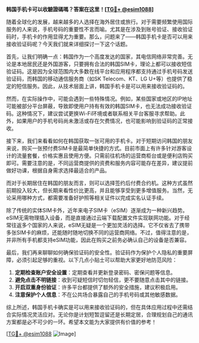 **韩国手机卡可以收驗證碼嗎？答案在这里！[[TG💪+ @esim1088](https://t.me/s/esim1088)]**

随着全球化的发展，越来越多的人选择在海外居住或旅行。对于需要频繁使用国际服务的人来说，手机号码的重要性不言而喻。尤其是在涉及到账号验证、接收验证码时，手机卡的作用显得尤为重要。那么，问题来了——韩国手机卡是否可以用来接收验证码呢？今天我们就来详细探讨一下这个话题。

首先，让我们明确一点：韩国作为一个高度发达的国家，其电信网络非常完善。无论是本地居民还是外国游客，只要拥有合法的韩国SIM卡，理论上都可以接收短信验证码。这是因为全球范围内大多数在线平台和应用程序都支持通过手机号码发送验证码，而韩国的移动通信服务商（如SK Telecom、KT、LG U+等）也提供了稳定的短信服务。因此，从技术层面上讲，韩国手机卡是可以用来接收验证码的。

然而，在实际操作中，可能会遇到一些特殊情况。例如，某些国家或地区的IP地址可能被部分平台屏蔽，导致即使用户持有有效的韩国SIM卡，也无法成功接收验证码。这种情况下，建议尝试更换Wi-Fi环境或者联系相关平台客服寻求帮助。此外，如果用户的手机号码尚未激活或存在欠费情况，也可能影响到验证码的正常接收。

接下来，我们来看看如何在韩国获取一张可用的手机卡。对于短期访问韩国的朋友来说，购买一张预付费SIM卡是最简单快捷的方式。目前市面上有许多针对游客设计的流量套餐，价格实惠且使用方便。只需前往机场的运营商柜台或是便利店购买即可。需要注意的是，不同运营商提供的资费和服务内容可能存在差异，建议提前做好功课，根据自身需求选择最适合的产品。

而对于长期居住在韩国的朋友而言，则可以选择签约后付费合约机。这种方式虽然前期投入较大，但长期来看性价比更高，并且能够享受到更多增值服务。当然，无论采用哪种方式，都需要准备好护照等相关证件以完成实名认证手续。

除了传统的实体SIM卡外，近年来电子SIM卡（eSIM）逐渐成为一种新兴趋势。eSIM无需物理插入设备，而是直接通过云端下载配置文件实现联网功能。对于经常往返多个国家的人来说，eSIM无疑是一个更加灵活的选择。它不仅省去了携带多张SIM卡的麻烦，还能随时随地切换不同的运营商网络。不过，值得注意的是，并非所有手机都支持eSIM功能，因此在购买之前务必确认自己的设备是否兼容。

最后，我们再来聊聊如何确保验证码的安全性。验证码作为保护个人隐私的重要屏障，必须引起足够的重视。以下几点小贴士可以帮助大家更好地防范风险：

1. **定期检查账户安全设置**：定期查看并更新登录密码、密保问题等信息。
2. **避免点击不明链接**：收到可疑短信时切勿轻信，更不要随意点击其中的链接。
3. **开启双重身份验证**：许多平台都提供了额外的安全措施，建议积极启用。
4. **注意保护个人信息**：不在公共场合暴露自己的手机号码或其他敏感数据。

综上所述，韩国手机卡确实是可以用来接收验证码的，但在具体应用过程中还需结合实际情况灵活应对。无论你是计划短暂逗留还是长期定居，合理规划自己的通讯方案都是必不可少的一环。希望本文能为大家提供有价值的参考！

[[TG💪+ @esim1088](https://t.me/s/esim1088) ![Image](https://i.postimg.cc/4NQfJmqS/Snipaste-2025-05-13-00-14-12.png)]